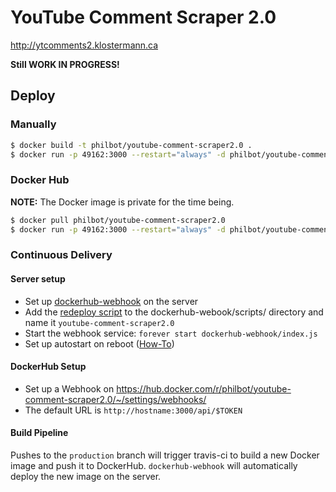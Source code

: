 # YouTube Comment Scraper 2.0

http://ytcomments2.klostermann.ca

**Still WORK IN PROGRESS!**

## Deploy

### Manually

``` bash
$ docker build -t philbot/youtube-comment-scraper2.0 .
$ docker run -p 49162:3000 --restart="always" -d philbot/youtube-comment-scraper2.0
```
### Docker Hub

**NOTE:** The Docker image is private for the time being.

``` bash
$ docker pull philbot/youtube-comment-scraper2.0
$ docker run -p 49162:3000 --restart="always" -d philbot/youtube-comment-scraper2.0
```

### Continuous Delivery

#### Server setup

* Set up [dockerhub-webhook](https://github.com/philbot9/dockerhub-webhook) on the server
* Add the [redeploy script](scripts/redeploy.sh) to the dockerhub-webook/scripts/ directory and name it `youtube-comment-scraper2.0`
* Start the webhook service: `forever start dockerhub-webhook/index.js`
* Set up autostart on reboot ([How-To](http://stackoverflow.com/questions/13385029/automatically-start-forever-node-on-system-restart))

#### DockerHub Setup

* Set up a Webhook on https://hub.docker.com/r/philbot/youtube-comment-scraper2.0/~/settings/webhooks/
* The default URL is `http://hostname:3000/api/$TOKEN`


#### Build Pipeline

Pushes to the `production` branch will trigger travis-ci to build a new
Docker image and push it to DockerHub. `dockerhub-webhook` will automatically
deploy the new image on the server.
